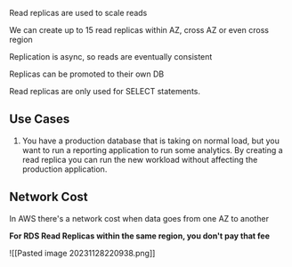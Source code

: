 Read replicas are used to scale reads

We can create up to 15 read replicas within AZ, cross AZ or even cross region

Replication is async, so reads are eventually consistent

Replicas can be promoted to their own DB

Read replicas are only used for SELECT statements.
## Use Cases

1. You have a production database that is taking on normal load, but you want to run a reporting application to run some analytics. By creating a read replica you can run the new workload without affecting the production application.

## Network Cost

In AWS there's a network cost when data goes from one AZ to another

**For RDS Read Replicas within the same region, you don't pay that fee**

![[Pasted image 20231128220938.png]]
